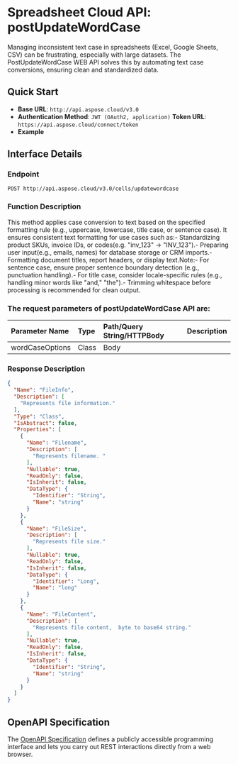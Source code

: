 # **Spreadsheet Cloud API: postUpdateWordCase**

Managing inconsistent text case in spreadsheets (Excel, Google Sheets, CSV) can be frustrating, especially with large datasets. The PostUpdateWordCase WEB API solves this by automating text case conversions, ensuring clean and standardized data. 


## **Quick Start**

- **Base URL**: `http://api.aspose.cloud/v3.0`
- **Authentication Method**: `JWT (OAuth2, application)`  **Token URL**: `https://api.aspose.cloud/connect/token`
- **Example** 

## **Interface Details**

### **Endpoint** 

```
POST http://api.aspose.cloud/v3.0/cells/updatewordcase
```
### **Function Description**
This method applies case conversion to text based on the specified formatting rule (e.g., uppercase, lowercase, title case, or sentence case). It ensures consistent text formatting for use cases such as:- Standardizing product SKUs, invoice IDs, or codes(e.g. "inv_123" -&gt; "INV_123").- Preparing user input(e.g., emails, names) for database storage or CRM imports.- Formatting document titles, report headers, or display text.Note:- For sentence case, ensure proper sentence boundary detection (e.g., punctuation handling).- For title case, consider locale-specific rules (e.g., handling minor words like "and," "the").- Trimming whitespace before processing is recommended for clean output.

### The request parameters of **postUpdateWordCase** API are: 

| Parameter Name | Type | Path/Query String/HTTPBody | Description | 
| :- | :- | :- |:- | 
|wordCaseOptions|Class|Body||

### **Response Description**
```json
{
  "Name": "FileInfo",
  "Description": [
    "Represents file information."
  ],
  "Type": "Class",
  "IsAbstract": false,
  "Properties": [
    {
      "Name": "Filename",
      "Description": [
        "Represents filename. "
      ],
      "Nullable": true,
      "ReadOnly": false,
      "IsInherit": false,
      "DataType": {
        "Identifier": "String",
        "Name": "string"
      }
    },
    {
      "Name": "FileSize",
      "Description": [
        "Represents file size."
      ],
      "Nullable": true,
      "ReadOnly": false,
      "IsInherit": false,
      "DataType": {
        "Identifier": "Long",
        "Name": "long"
      }
    },
    {
      "Name": "FileContent",
      "Description": [
        "Represents file content,  byte to base64 string."
      ],
      "Nullable": true,
      "ReadOnly": false,
      "IsInherit": false,
      "DataType": {
        "Identifier": "String",
        "Name": "string"
      }
    }
  ]
}
```


## OpenAPI Specification

The [OpenAPI Specification](https://reference.aspose.cloud/cells/#/TextProcessingController/PostUpdateWordCase) defines a publicly accessible programming interface and lets you carry out REST interactions directly from a web browser.
